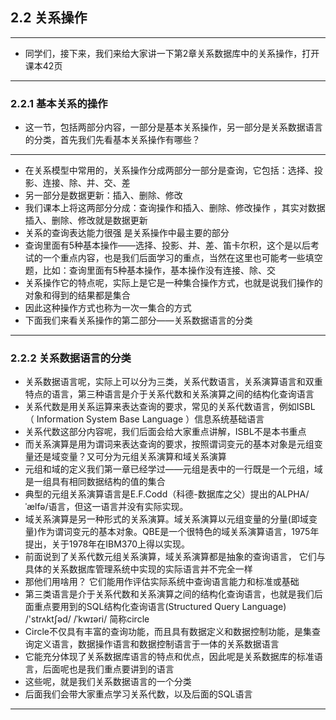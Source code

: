 ## 2.2 关系操作  
---

- 同学们，接下来，我们来给大家讲一下第2章关系数据库中的关系操作，打开课本42页      

---
### 2.2.1  基本关系的操作    
- 这一节，包括两部分内容，一部分是基本关系操作，另一部分是关系数据语言的分类，首先我们先看基本关系操作有哪些？   

---

- 在关系模型中常用的，关系操作分成两部分一部分是查询，它包括：选择、投影、连接、除、并、交、差   
- 另一部分是数据更新：插入、删除、修改   
- 我们课本上将这两部分分成：查询操作和插入、删除、修改操作 ，其实对数据插入、删除、修改就是数据更新  
- 关系的查询表达能力很强 是关系操作中最主要的部分   
- 查询里面有5种基本操作——选择、投影、并、差、笛卡尔积，这个是以后考试的一个重点内容，也是我们后面学习的重点，当然在这里也可能考一些填空题，比如：查询里面有5种基本操作，基本操作没有连接、除、交   
- 关系操作它的特点呢，实际上是它是一种集合操作方式，也就是说我们操作的对象和得到的结果都是集合    
- 因此这种操作方式也称为一次一集合的方式   
- 下面我们来看关系操作的第二部分——关系数据语言的分类  

---
### 2.2.2  关系数据语言的分类     
- 关系数据语言呢，实际上可以分为三类，关系代数语言，关系演算语言和双重特点的语言，第三种语言是介于关系代数和关系演算之间的结构化查询语言     
- 关系代数是用关系运算来表达查询的要求，常见的关系代数语言，例如ISBL （ Information System Base Language ）信息系统基础语言    
- 关系代数这部分内容呢，我们后面会给大家重点讲解，ISBL不是本书重点   
- 而关系演算是用为谓词来表达查询的要求，按照谓词变元的基本对象是元组变量还是域变量？又可分为元组关系演算和域关系演算   
- 元组和域的定义我们第一章已经学过——元组是表中的一行既是一个元组，域是一组具有相同数据结构的值的集合    
- 典型的元组关系演算语言是E.F.Codd（科德-数据库之父）提出的ALPHA/ˈælfə/语言，但这一语言并没有实际实现。    
- 域关系演算是另一种形式的关系演算。域关系演算以元组变量的分量(即域变量)作为谓词变元的基本对象。QBE是一个很特色的域关系演算语言，1975年提出，关于1978年在IBM370上得以实现。     
- 前面说到了关系代数元组关系演算，域关系演算都是抽象的查询语言， 它们与具体的关系数据库管理系统中实现的实际语言并不完全一样   
- 那他们用啥用？ 它们能用作评估实际系统中查询语言能力和标准或基础   
- 第三类语言是介于关系代数和关系演算之间的结构化查询语言，也就是我们后面重点要用到的SQL结构化查询语言(Structured Query Language)  /'strʌktʃəd/  /ˈkwɪəri/  简称circle    
- Circle不仅具有丰富的查询功能，而且具有数据定义和数据控制功能，是集查询定义语言，数据操作语言和数据控制语言于一体的关系数据语言   
- 它能充分体现了关系数据库语言的特点和优点，因此呢是关系数据库的标准语言，后面呢也是我们重点要讲到的语言    
- 这些呢，就是我们关系数据语言的一个分类   
- 后面我们会带大家重点学习关系代数，以及后面的SQL语言    

----





